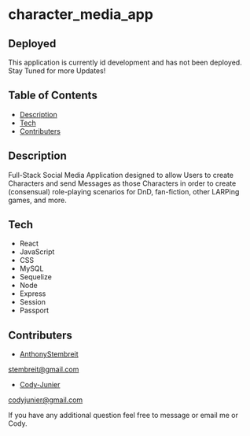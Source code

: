 # character_media_app

## Deployed
This application is currently id development and has not been deployed. Stay Tuned for more Updates! 



## Table of Contents
 * [Description](#description)
 * [Tech](#tech)
 * [Contributers](#contributers)

## Description
Full-Stack Social Media Application designed to allow Users to create Characters and send Messages as those Characters in order to create (consensual) role-playing scenarios for DnD, fan-fiction, other LARPing games, and more. 
               
## Tech
* React
* JavaScript
* CSS
* MySQL
* Sequelize
* Node
* Express
* Session
* Passport

## Contributers

* [AnthonyStembreit](https://github.com/AnthonyStembreit)

stembreit@gmail.com


* [Cody-Junier](https://github.com/Cody-Junier)

codyjunier@gmail.com

        
 If you have any additional question feel free to message or email me or Cody.

